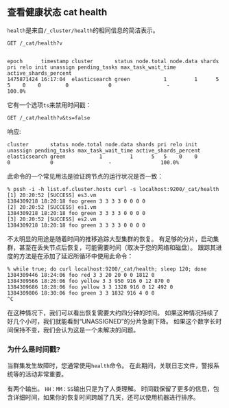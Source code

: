 ## 查看健康状态 cat health

`health`是来自`/_cluster/health`的相同信息的简洁表示。
    
    GET /_cat/health?v
    
    
    epoch      timestamp cluster       status node.total node.data shards pri relo init unassign pending_tasks max_task_wait_time active_shards_percent
    1475871424 16:17:04  elasticsearch green           1         1      5   5    0    0        0             0                  -                100.0%

它有一个选项`ts`来禁用时间戳：    
    
    GET /_cat/health?v&ts=false

响应:
    
    
    cluster       status node.total node.data shards pri relo init unassign pending_tasks max_task_wait_time active_shards_percent
    elasticsearch green           1         1      5   5    0    0        0             0                  -                100.0%


此命令的一个常见用法是验证跨节点的运行状况是否一致：    
    
    % pssh -i -h list.of.cluster.hosts curl -s localhost:9200/_cat/health
    [1] 20:20:52 [SUCCESS] es3.vm
    1384309218 18:20:18 foo green 3 3 3 3 0 0 0 0
    [2] 20:20:52 [SUCCESS] es1.vm
    1384309218 18:20:18 foo green 3 3 3 3 0 0 0 0
    [3] 20:20:52 [SUCCESS] es2.vm
    1384309218 18:20:18 foo green 3 3 3 3 0 0 0 0

不太明显的用途是随着时间的推移追踪大型集群的恢复。 有足够的分片，启动集群，甚至在丢失节点后恢复，可能需要时间（取决于您的网络和磁盘）。 跟踪其进度的方法是在添加了延迟所循环中使用此命令：

    % while true; do curl localhost:9200/_cat/health; sleep 120; done
    1384309446 18:24:06 foo red 3 3 20 20 0 0 1812 0
    1384309566 18:26:06 foo yellow 3 3 950 916 0 12 870 0
    1384309686 18:28:06 foo yellow 3 3 1328 916 0 12 492 0
    1384309806 18:30:06 foo green 3 3 1832 916 4 0 0
    ^C

在这种情况下，我们可以看出恢复需要大约四分钟的时间。 如果这种情况持续了好几个小时，我们就能看到“UNASSIGNED”的分片急剧下降。 如果这个数字长时间保持不变，我们会认为这是一个未解决的问题。

### 为什么是时间戳?

当群集发生故障时，您通常使用`health`命令。 在此期间，关联日志文件，警报系统等的活动非常重要。

有两个输出。 `HH：MM：SS`输出只是为了人类理解。 时间戳保留了更多的信息，包含详细时间，如果你的恢复时间跨越了几天，还可以使用机器进行排序。
